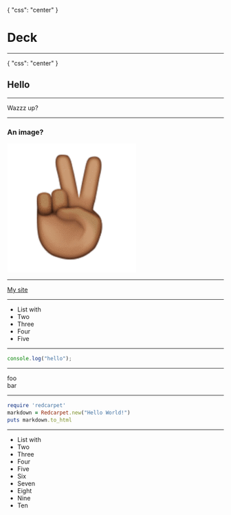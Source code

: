 { "css": "center" }

# Deck

---

{ "css": "center" }

## Hello

---

Wazzz up?

---

### An image?

![peace emoji](img/peace.gif)

---

[My site](https://www.brendansudol.com)

---

- List with
- Two
- Three
- Four
- Five

---

```js
console.log("hello");
```

---

<div class='clearfix mxn1'>
  <div class='col col-6 p1'>
    <div class='p1 border'>foo</div>
  </div>
  <div class='col col-6 p1'>
    <div class='p1 border'>bar</div>
  </div>
</div>

---

```ruby
require 'redcarpet'
markdown = Redcarpet.new("Hello World!")
puts markdown.to_html
```

---

- List with
- Two
- Three
- Four
- Five
- Six
- Seven
- Eight
- Nine
- Ten
